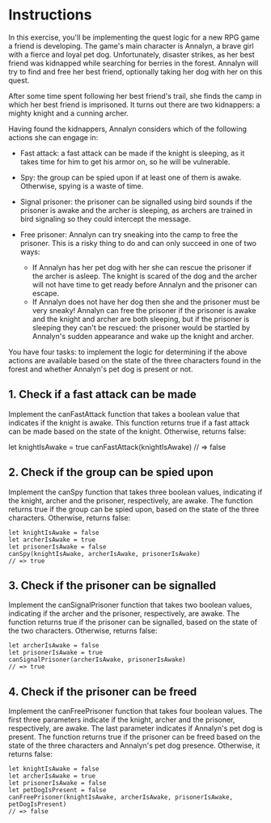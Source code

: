 # Instructions

In this exercise, you'll be implementing the quest logic for a new RPG game a friend is developing. The game's main character is Annalyn, a brave girl with a fierce and loyal pet dog. Unfortunately, disaster strikes, as her best friend was kidnapped while searching for berries in the forest. Annalyn will try to find and free her best friend, optionally taking her dog with her on this quest.

After some time spent following her best friend's trail, she finds the camp in which her best friend is imprisoned. It turns out there are two kidnappers: a mighty knight and a cunning archer.

Having found the kidnappers, Annalyn considers which of the following actions she can engage in:

* Fast attack: a fast attack can be made if the knight is sleeping, as it takes time for him to get his armor on, so he will be vulnerable.

* Spy: the group can be spied upon if at least one of them is awake. Otherwise, spying is a waste of time.

* Signal prisoner: the prisoner can be signalled using bird sounds if the prisoner is awake and the archer is sleeping, as archers are trained in bird signaling so they could intercept the message.

* Free prisoner: Annalyn can try sneaking into the camp to free the prisoner. This is a risky thing to do and can only succeed in one of two ways:
    * If Annalyn has her pet dog with her she can rescue the prisoner if the archer is asleep. The knight is scared of the dog and the archer will not have time to get ready before Annalyn and the prisoner can escape.
    * If Annalyn does not have her dog then she and the prisoner must be very sneaky! Annalyn can free the prisoner if the prisoner is awake and the knight and archer are both sleeping, but if the prisoner is sleeping they can't be rescued: the prisoner would be startled by Annalyn's sudden appearance and wake up the knight and archer.

You have four tasks: to implement the logic for determining if the above actions are available based on the state of the three characters found in the forest and whether Annalyn's pet dog is present or not.

## 1. Check if a fast attack can be made
Implement the canFastAttack function that takes a boolean value that indicates if the knight is awake. This function returns true if a fast attack can be made based on the state of the knight. Otherwise, returns false:

let knightIsAwake = true
canFastAttack(knightIsAwake)
// => false

## 2. Check if the group can be spied upon
Implement the canSpy function that takes three boolean values, indicating if the knight, archer and the prisoner, respectively, are awake. The function returns true if the group can be spied upon, based on the state of the three characters. Otherwise, returns false:
```
let knightIsAwake = false
let archerIsAwake = true
let prisonerIsAwake = false
canSpy(knightIsAwake, archerIsAwake, prisonerIsAwake)
// => true
```

## 3. Check if the prisoner can be signalled
Implement the canSignalPrisoner function that takes two boolean values, indicating if the archer and the prisoner, respectively, are awake. The function returns true if the prisoner can be signalled, based on the state of the two characters. Otherwise, returns false:
```
let archerIsAwake = false
let prisonerIsAwake = true
canSignalPrisoner(archerIsAwake, prisonerIsAwake)
// => true
```

## 4. Check if the prisoner can be freed
Implement the canFreePrisoner function that takes four boolean values. The first three parameters indicate if the knight, archer and the prisoner, respectively, are awake. The last parameter indicates if Annalyn's pet dog is present. The function returns true if the prisoner can be freed based on the state of the three characters and Annalyn's pet dog presence. Otherwise, it returns false:
```
let knightIsAwake = false
let archerIsAwake = true
let prisonerIsAwake = false
let petDogIsPresent = false
canFreePrisoner(knightIsAwake, archerIsAwake, prisonerIsAwake, petDogIsPresent)
// => false
```